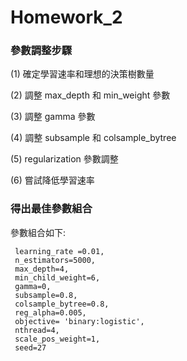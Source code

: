 # Homework_2

### 參數調整步驟
(1) 確定學習速率和理想的決策樹數量

(2) 調整 max_depth 和 min_weight 參數

(3) 調整 gamma 參數

(4) 調整 subsample 和 colsample_bytree

(5) regularization 參數調整

(6) 嘗試降低學習速率

### 得出最佳參數組合
參數組合如下:

     learning_rate =0.01,
     n_estimators=5000,
     max_depth=4,
     min_child_weight=6,
     gamma=0,
     subsample=0.8,
     colsample_bytree=0.8,
     reg_alpha=0.005,
     objective= 'binary:logistic',
     nthread=4,
     scale_pos_weight=1,
     seed=27